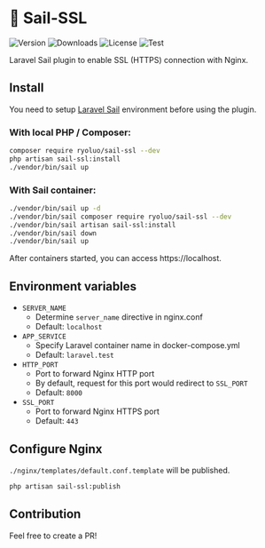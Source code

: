 # 🚢 Sail-SSL

![Version](https://img.shields.io/github/v/release/ryoluo/sail-ssl)
![Downloads](https://img.shields.io/packagist/dt/ryoluo/sail-ssl)
![License](https://img.shields.io/github/license/ryoluo/sail-ssl)
![Test](https://img.shields.io/github/actions/workflow/status/ryoluo/sail-ssl/laravel.yml?branch=main&label=test)

Laravel Sail plugin to enable SSL (HTTPS) connection with Nginx.

## Install
You need to setup [Laravel Sail](https://github.com/laravel/sail) environment before using the plugin.

### With local PHP / Composer:
```sh
composer require ryoluo/sail-ssl --dev
php artisan sail-ssl:install
./vendor/bin/sail up
```

### With Sail container:
```sh
./vendor/bin/sail up -d
./vendor/bin/sail composer require ryoluo/sail-ssl --dev
./vendor/bin/sail artisan sail-ssl:install
./vendor/bin/sail down
./vendor/bin/sail up
```

After containers started, you can access https://localhost.

## Environment variables
- `SERVER_NAME`
  - Determine `server_name` directive in nginx.conf
  - Default: `localhost`
- `APP_SERVICE`
  - Specify Laravel container name in docker-compose.yml
  - Default: `laravel.test`
- `HTTP_PORT`
  - Port to forward Nginx HTTP port
  - By default, request for this port would redirect to `SSL_PORT`
  - Default: `8000`
- `SSL_PORT`
  - Port to forward Nginx HTTPS port
  - Default: `443`

## Configure Nginx
`./nginx/templates/default.conf.template` will be published.
```sh
php artisan sail-ssl:publish
```

## Contribution
Feel free to create a PR!
